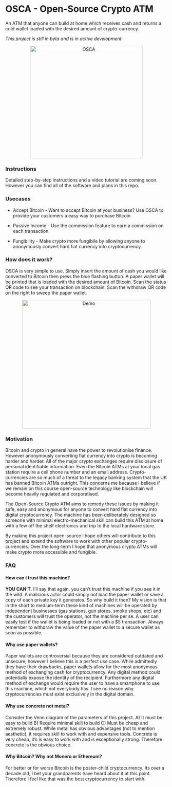 # OSCA - Open-Source Crypto ATM

An ATM that anyone can build at home which receives cash and returns a cold wallet loaded with the desired amount of crypto-currency.

  
*This project is still in beta and is in active development.*
  

<p align="center">
    <img width="350"  src="https://github.com/anthonybudd/Open-Source-Crypto-ATM/blob/master/misc/osca.jpg?raw=true"  alt="OSCA">
</p>

  
  

### Instructions
Detailed step-by-step instructions and a video tutorial are coming soon. However you can find all of the software and plans in this repo.

  

### Usecases

- Accept Bitcoin - Want to accept Bitcoin at your business? Use OSCA to provide your customers a easy way to purchase Bitcoin

- Passive Income - Use the commission feature to earn a commission on each transaction.
  
- Fungibility - Make crypto more fungibile by allowing anyone to anonymously convert hard fiat currency into cryptocurrency.

  

### How does it work?

OSCA is very simple to use. Simply insert the amount of cash you would like converted to Bitcoin then press the blue flashing button. A paper wallet will be printed that is loaded with the desired amount of Bitcoin. Scan the status QR code to see your transaction on blockchain. Scan the withdraw QR code on the right to sweep the paper wallet.

<p align="center">
    <img  width="400"  src="https://github.com/anthonybudd/Open-Source-Crypto-ATM/blob/master/misc/demo.gif?raw=true"  alt="Demo">
</p>
  

### Motivation

Bitcoin and crypto in general have the power to revolutionise finance. However anonymously converting fiat currency into crypto is becoming harder and harder. All of the major crypto exchanges require disclosure of personal identifiable information. Even the Bitcoin ATMs at your local gas station require a cell phone number and an email address. Crypto-currencies are so much of a threat to the legacy banking system that the UK has banned Bitcoin ATMs outright. This concerns me because I believe if we remain on this course open-source technology like blockchain will become heavily regulated and corporatised.

  

The Open-Source Crypto ATM aims to remedy these issues by making it safe, easy and anonymous for anyone to convert hard fiat currency into digital cryptocurrency. The machine has been deliberately designed so someone with minimal electro-mechanical skill can build this ATM at home with a few off the shelf electronics and trip to the local hardware store.

  

By making this project open-source I hope others will contribute to this project and extend the software to work with other popular crypto-currencies. Over the long-term I hope that anonymous crypto ATMs will make crypto more accessible and fungible.

  
  

### FAQ

#### How can I trust this machine?

**YOU CAN’T**. I’ll say that again, you can’t trust this machine if you see it in the wild. A malicious actor could simply not load the paper wallet or save a copy of each private key it generates. So why build it then? My vision is that in the short to medium-term these kind of machines will be operated by independent businesses (gas stations, gun stores, smoke shops, etc) and the customers will trust the operator, not the machine per se. A user can easily test if the wallet is being loaded or not with a $5 transaction. Always remember to withdraw the value of the paper wallet to a secure wallet as soon as possible.

  

#### Why use paper wallets?

Paper wallets are controversial because they are considered outdated and unsecure, however I believe this is a perfect use case. While admittedly they have their drawbacks, paper wallets allow for the most anonymous method of exchanging cash for cryptocurrency. Any digital method could potentially expose the identity of the recipient. Furthermore any digital method of exchange would require the user to have a smartphone to use this machine, which not everybody has. I see no reason why cryptocurrencies must exist exclusively in the digital domain.

  

#### Why use concrete not metal?

Consider the Venn diagram of the parameters of this project. A) It must be easy to build B) Require minimal skill to build C) Must be cheap and extremely robust. While metal has obvious advantages (not to mention aesthetic), it requires skill to work with and expensive tools. Concrete is very cheap, it’s is easy to work with and is exceptionally strong. Therefore concrete is the obvious choice.

  

#### Why Bitcoin? Why not Monero or Ethereum?

For better or for worse Bitcoin is the poster-child cryptocurrency. Its over a decade old, I bet your grandparents have heard about it at this point. Therefore I feel like that was the best cryptocurrency to start with.